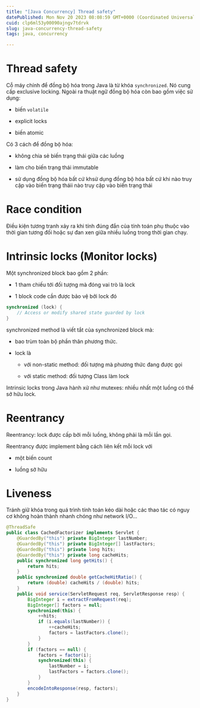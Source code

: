 ```yaml
---
title: "[Java Concurrency] Thread safety"
datePublished: Mon Nov 20 2023 08:08:59 GMT+0000 (Coordinated Universal Time)
cuid: clp6ml53y00090ajngv7tdrvk
slug: java-concurrency-thread-safety
tags: java, concurrency

---
```


# Thread safety

Cỗ máy chính để đồng bộ hóa trong Java là từ khóa `synchronized`. Nó cung cấp exclusive locking. Ngoài ra thuật ngữ đồng bộ hóa còn bao gồm việc sử dụng:

* biến `volatile`
    
* explicit locks
    
* biến atomic
    

Có 3 cách để đồng bộ hóa:

* không chia sẻ biến trạng thái giữa các luồng
    
* làm cho biến trạng thái immutable
    
* sử dụng đồng bộ hóa bất cứ khsử dụng đồng bộ hóa bất cứ khi nào truy cập vào biến trạng tháii nào truy cập vào biến trạng thái
    

# Race condition

Điều kiện tương tranh xảy ra khi tính đúng đắn của tính toán phụ thuộc vào thời gian tương đối hoặc sự đan xen giữa nhiều luồng trong thời gian chạy.

# Intrinsic locks (Monitor locks)

Một synchronized block bao gồm 2 phần:

* 1 tham chiếu tới đối tượng mà đóng vai trò là lock
    
* 1 block code cần được bảo vệ bởi lock đó
    

```java
synchronized (lock) {
    // Access or modify shared state guarded by lock
}
```

synchronized method là viết tắt của synchronized block mà:

* bao trùm toàn bộ phần thân phương thức.
    
* lock là
    
    * với non-static method: đối tượng mà phương thức đang được gọi
        
    * với static method: đối tượng Class làm lock
        

Intrinsic locks trong Java hành xử như mutexes: nhiều nhất một luồng có thể sở hữu lock.

# Reentrancy

Reentrancy: lock được cấp bởi mỗi luồng, không phải là mỗi lần gọi.

Reentrancy được implement bằng cách liên kết mỗi lock với

* một biến count
    
* luồng sở hữu
    

# Liveness

Tránh giữ khóa trong quá trình tính toán kéo dài hoặc các thao tác có nguy cơ không hoàn thành nhanh chóng như network I/O...

```java
@ThreadSafe
public class CachedFactorizer implements Servlet {
    @GuardedBy("this") private BigInteger lastNumber;
    @GuardedBy("this") private BigInteger[] lastFactors;
    @GuardedBy("this") private long hits;
    @GuardedBy("this") private long cacheHits;
    public synchronized long getHits() {
        return hits;
    }
    public synchronized double getCacheHitRatio() {
        return (double) cacheHits / (double) hits;
    }
    public void service(ServletRequest req, ServletResponse resp) {
        BigInteger i = extractFromRequest(req);
        BigInteger[] factors = null;
        synchronized(this) {
            ++hits;
            if (i.equals(lastNumber)) {
                ++cacheHits;
                factors = lastFactors.clone();
            }
        }
        if (factors == null) {
            factors = factor(i);
            synchronized(this) {
                lastNumber = i;
                lastFactors = factors.clone();
            }
        }
        encodeIntoResponse(resp, factors);
    }
}
```